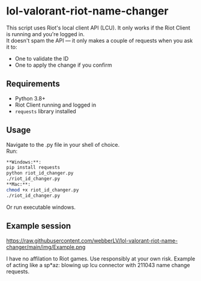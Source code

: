  # lol-valorant-riot-name-changer

This script uses Riot's local client API (LCU). It only works if the Riot Client is running and you're logged in.  
It doesn't spam the API — it only makes a couple of requests when you ask it to:
- One to validate the ID
- One to apply the change if you confirm

## Requirements
- Python 3.8+
- Riot Client running and logged in
- `requests` library installed

## Usage
Navigate to the  .py file in your shell of choice.  
Run:
```bash
**Windows:**:
pip install requests
python riot_id_changer.py
./riot_id_changer.py
**Mac:**:
chmod +x riot_id_changer.py
./riot_id_changer.py

```
Or run executable windows.
 
## Example session
https://raw.githubusercontent.com/webberLV/lol-valorant-riot-name-changer/main/img/Example.png

I have no affilation to Riot games. Use responsibly at your own risk. Example of acting like a sp*az: blowing up lcu connector with 211043 name change  requests. 


 
